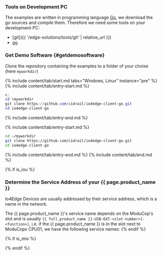 ### Tools on Development PC
The examples are written in programming language [Go](https://go.dev/), we download the go sources and compile them. Therefore we need some tools on your development PC:

* [git]({{ '/edge-solutions/tools/git' | relative_url }})
* [go](https://go.dev/doc/install)

### Get Demo Software {#getdemosoftware}

Clone the repository containing the examples to a folder of your choise (here `myworkdir`)

{% include content/tab/start.md tabs="Windows, Linux" instance="pre" %}
{% include content/tab/entry-start.md %}

```powershell
c:
cd \myworkdir
git clone https://github.com/ci4rail/io4edge-client-go.git
cd io4edge-client-go
```

{% include content/tab/entry-end.md %}

{% include content/tab/entry-start.md %}

```bash
cd ~/myworkdir
git clone https://github.com/ci4rail/io4edge-client-go.git
cd io4edge-client-go
```

{% include content/tab/entry-end.md %}
{% include content/tab/end.md %}



{% if is_iou %}

### Determine the Service Address of your {{ page.product_name }}
Io4Edge Devices are usually addressed by their service address, which is a name in the network.

The {{ page.product_name }}'s service name depends on the ModuCop's slot and is usually
`{{ full_product_name }}-USB-EXT-<slot-number>[-<function>]`, i.e. if the {{ page.product_name }} is in the slot next to ModuCops CPU01, we have the following service names:
{% endif %}

{% if is_mio %}

{% endif %}
